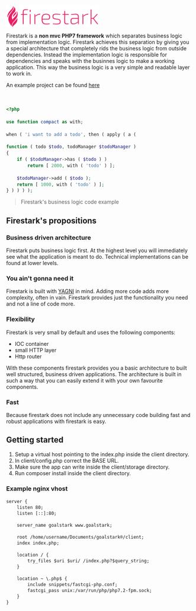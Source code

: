 <img src="./logo.svg" width="250" align="center" vertical-align="top">
<br>


Firestark is a **non mvc PHP7 framework** which separates business logic from implementation logic. Firestark achieves this separation by giving you a special architecture that completely rids the business logic from outside dependencies. Instead the implementation logic is responsible for dependencies and speaks with the businnes logic to make a working application. This way the business logic is a very simple and readable layer to work in.


An example project can be found [here](https://github.com/firestark/goalstark)
<br>
<br>
<br>
```php
<?php

use function compact as with;

when ( 'i want to add a todo', then ( apply ( a ( 
    
function ( todo $todo, todoManager $todoManager )
{
    if ( $todoManager->has ( $todo ) )
        return [ 2000, with ( 'todo' ) ];

    $todoManager->add ( $todo );
    return [ 1000, with ( 'todo' ) ];
} ) ) ) );
```
> Firestark's business logic code example


## Firestark's propositions

### Business driven architecture

Firestark puts business logic first. At the highest level you will immediately see what the application is meant to do. Technical implementations can be found at lower levels.

### You ain't gonna need it

Firestark is built with [YAGNI](https://martinfowler.com/bliki/Yagni.html) in mind. Adding more code adds more complexity, often in vain. Firestark provides just the functionality you need and not a line of code more.

### Flexibility

Firestark is very small by default and uses the following components:

- IOC container
- small HTTP layer
- Http router

With these components firestark provides you a basic architecture to built well structured, business driven applications. The architecture is built in such a way that you can easily extend it with your own favourite components.

### Fast

Because firestark does not include any unnecessary code building fast and robust applications with firestark is easy.


## Getting started

1. Setup a virtual host pointing to the index.php inside the client directory.
2. In client/config.php correct the BASE URL.
3. Make sure the app can write inside the client/storage directory.
4. Run composer install inside the client directory.



### Example nginx vhost

```nginx
server {
    listen 80;
    listen [::]:80;

    server_name goalstark www.goalstark;

    root /home/username/Documents/goalstark®/client;
    index index.php;

    location / {
        try_files $uri $uri/ /index.php?$query_string;
    }

    location ~ \.php$ {
        include snippets/fastcgi-php.conf;
        fastcgi_pass unix:/var/run/php/php7.2-fpm.sock;
    }
}
```